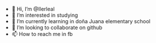- 👋 Hi, I’m @Ilerleal
- 👀 I’m interested in studying 
- 🌱 I’m currently learning in doña Juana elementary school 
- 💞️ I’m looking to collaborate on github
- 📫 How to reach me in fb

<!---
Ilerleal/Ilerleal is a ✨ special ✨ repository because its `README.md` (this file) appears on your GitHub profile.
You can click the Preview link to take a look at your changes.
--->
